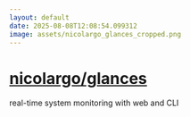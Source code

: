 ```yaml
---
layout: default
date: 2025-08-08T12:08:54.099312
image: assets/nicolargo_glances_cropped.png
---
```


# [nicolargo/glances](https://github.com/nicolargo/glances)

real-time system monitoring with web and CLI
